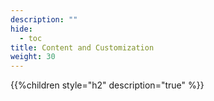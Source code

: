```yaml
---
description: ""
hide: 
  - toc
title: Content and Customization
weight: 30
---
```


{{%children style="h2" description="true" %}}

